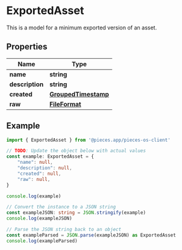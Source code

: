 
# ExportedAsset

This is a model for a minimum exported version of an asset.

## Properties

Name | Type
------------ | -------------
**name** | **string**
**description** | **string**
**created** | [**GroupedTimestamp**](GroupedTimestamp)
**raw** | [**FileFormat**](FileFormat)

## Example

```typescript
import { ExportedAsset } from '@pieces.app/pieces-os-client'

// TODO: Update the object below with actual values
const example: ExportedAsset = {
    "name": null,
    "description": null,
    "created": null,
    "raw": null,
}

console.log(example)

// Convert the instance to a JSON string
const exampleJSON: string = JSON.stringify(example)
console.log(exampleJSON)

// Parse the JSON string back to an object
const exampleParsed = JSON.parse(exampleJSON) as ExportedAsset
console.log(exampleParsed)
```


